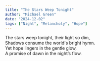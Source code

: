 ```yaml
---
title: "The Stars Weep Tonight"
author: "Michael Green"
date: "2024-12-02"
tags: ["Night", "Melancholy", "Hope"]
---
```


The stars weep tonight, their light so dim,  
Shadows consume the world's bright hymn.  
Yet hope lingers in the gentle glow,  
A promise of dawn in the night’s flow.  
